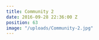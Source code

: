 ```yaml
---
title: Community 2
date: 2016-09-28 22:36:00 Z
position: 63
image: "/uploads/Community-2.jpg"
---
```


